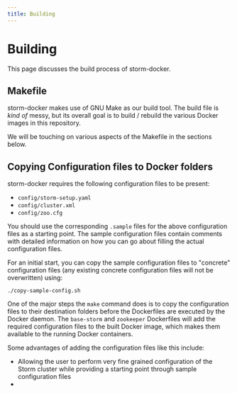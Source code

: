 ```yaml
---
title: Building
---
```


Building
========

This page discusses the build process of storm-docker.

## Makefile

storm-docker makes use of GNU Make as our build tool. The build file is
_kind of_ messy, but its overall goal is to build / rebuild the various Docker
images in this repository.

We will be touching on various aspects of the Makefile in the sections below.

## Copying Configuration files to Docker folders

storm-docker requires the following configuration files to be present:

- `config/storm-setup.yaml`
- `config/cluster.xml`
- `config/zoo.cfg`

You should use the corresponding `.sample` files for the above configuration
files as a starting point. The sample configuration files contain comments with
detailed information on how you can go about filling the actual configuration
files.

For an initial start, you can copy the sample configuration files to "concrete"
configuration files (any existing concrete configuration files will not be
overwritten) using:

    ./copy-sample-config.sh

One of the major steps the `make` command does is to copy the configuration
files to their destination folders before the Dockerfiles are executed by the
Docker daemon. The `base-storm` and `zookeeper` Dockerfiles will add the
required configuration files to the built Docker image, which makes them
available to the running Docker containers.

Some advantages of adding the configuration files like this include:

- Allowing the user to perform very fine grained configuration of the Storm
cluster while providing a starting point through sample configuration files
- 

